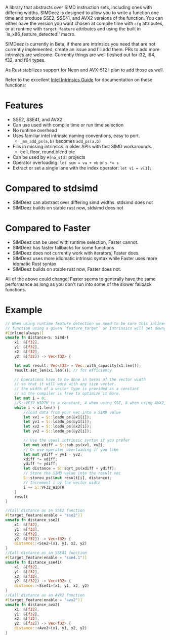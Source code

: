 A library that abstracts over SIMD instruction sets, including ones with differing widths.
SIMDeez is designed to allow you to write a function one time and produce SSE2, SSE41, and AVX2 versions of the function.
You can either have the version you want chosen at compile time with `cfg` attributes, or at runtime with
`target_feature` attributes and using the built in `is_x86_feature_detected!' macro.

SIMDeez is currently in Beta, if there are intrinsics you need that are not currently implemented, create an issue
and I'll add them. PRs to add more intrinsics are welcome. Currently things are well fleshed out for i32, i64, f32, and f64 types.

As Rust stabilizes support for Neon and AVX-512 I plan to add those as well.

Refer to the excellent [Intel Intrinsics Guide](https://software.intel.com/sites/landingpage/IntrinsicsGuide/#) for documentation on these functions:

# Features

* SSE2, SSE41, and AVX2 
* Can use used with compile time or run time selection
* No runtime overhead
* Uses familiar intel intrinsic naming conventions, easy to port. 
  * `_mm_add_ps(a,b)` becomes `add_ps(a,b)`
* Fills in missing intrinsics in older APIs with fast SIMD workarounds. 
  * ceil, floor, round,blend etc
* Can be used by `#[no_std]` projects
* Operator overloading: `let sum = va + vb` or `s *= s`
* Extract or set a single lane with the index operator: `let v1 = v[1];`

# Compared to stdsimd

* SIMDeez can abstract over differing simd widths. stdsimd does not
* SIMDeez builds on stable rust now, stdsimd does not

# Compared to Faster

* SIMDeez can be used with runtime selection, Faster cannot.
* SIMDeez has faster fallbacks for some functions
* SIMDeez does not currently work with iterators, Faster does.
* SIMDeez uses more idiomatic intrinsic syntax while Faster uses more idomatic Rust syntax
* SIMDeez builds on stable rust now, Faster does not.

All of the above could change! Faster seems to generally have the same
performance as long as you don't run into some of the slower fallback functions.


# Example

```rust
// When using runtime feature detection we need to be sure this inlines into each specific
// function using a given `feature_target` or intrinsics will get downgraded
#[inline(always)]
unsafe fn distance<S: Simd>(
    x1: &[f32], 
    y1: &[f32], 
    x2: &[f32], 
    y2: &[f32]) -> Vec<f32> {

    let mut result: Vec<f32> = Vec::with_capacity(x1.len());
    result.set_len(x1.len()); // for efficiency

    // Operations have to be done in terms of the vector width
    // so that it will work with any size vector.
    // the width of a vector type is provided as a constant
    // so the compiler is free to optimize it more.
    let mut i = 0;
    //S::VF32_WIDTH is a constant, 4 when using SSE, 8 when using AVX2, etc
    while i < x1.len() {
        //load data from your vec into a SIMD value
        let xv1 = S::loadu_ps(&x1[i]);
        let yv1 = S::loadu_ps(&y1[i]);
        let xv2 = S::loadu_ps(&x2[i]);
        let yv2 = S::loadu_ps(&y2[i]);

        // Use the usual intrinsic syntax if you prefer
        let mut xdiff = S::sub_ps(xv1, xv2);
        // Or use operater overloading if you like
        let mut ydiff = yv1 - yv2;
        xdiff *= xdiff;
        ydiff *= ydiff;
        let distance = S::sqrt_ps(xdiff + ydiff);
        // Store the SIMD value into the result vec
        S::storeu_ps(&mut result[i], distance);
        // Increment i by the vector width
        i += S::VF32_WIDTH
    }
    result
}

//Call distance as an SSE2 function
#[target_feature(enable = "sse2")]
unsafe fn distance_sse2(
    x1: &[f32], 
    y1: &[f32], 
    x2: &[f32], 
    y2: &[f32]) -> Vec<f32> {
    distance::<Sse2>(x1, y1, x2, y2)
}
//Call distance as an SSE41 function
#[target_feature(enable = "sse4.1")]
unsafe fn distance_sse41(
    x1: &[f32], 
    y1: &[f32], 
    x2: &[f32], 
    y2: &[f32]) -> Vec<f32> {
    distance::<Sse41>(x1, y1, x2, y2)
}
//Call distance as an AVX2 function
#[target_feature(enable = "avx2")]
unsafe fn distance_avx2(
    x1: &[f32], 
    y1: &[f32], 
    x2: &[f32], 
    y2: &[f32]) -> Vec<f32> {
    distance::<Avx2>(x1, y1, x2, y2)
}
```
